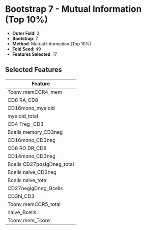 # Bootstrap 7 - Mutual Information (Top 10%)

- **Outer Fold**: 2
- **Bootstrap**: 7
- **Method**: Mutual Information (Top 10%)
- **Fold Seed**: 49
- **Features Selected**: 17

## Selected Features

| Feature |
|---------|
| Tconv memCCR4_mem |
| CD8 RA_CD8 |
| CD16mono_myeloid |
| myeloid_total |
| CD4 Treg _CD3 |
| Bcells memory_CD3neg |
| CD16mono_CD3neg |
| CD8 RO DR_CD8 |
| CD14mono_CD3neg |
| Bcells CD27posIgDneg_total |
| Bcells naive_CD3neg |
| Bcells naive_total |
| CD27negIgDneg_Bcells |
| CD3hi_CD3 |
| Tconv memCCR5_total |
| naive_Bcells |
| Tconv mem_Tconv |
